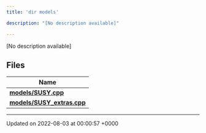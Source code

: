 ```yaml
---
title: 'dir models'

description: "[No description available]"

---
```







[No description available]

## Files

| Name           |
| -------------- |
| **[models/SUSY.cpp](/documentation/code/gambit_sphinx/files/susy_8cpp/#file-susy.cpp)**  |
| **[models/SUSY_extras.cpp](/documentation/code/gambit_sphinx/files/susy__extras_8cpp/#file-susy-extras.cpp)**  |






-------------------------------

Updated on 2022-08-03 at 00:00:57 +0000
